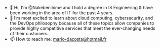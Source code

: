 - 👋 Hi, I'm @Nakebenihime and I hold a degree in IS Engineering & have been working in the area of IT for the past 4 years.
- 👀 I’m most excited to learn about cloud computing, cybersecurity, and the DevOps philosophy because all of these topics allow companies to provide highly competitive services that meet the ever-changing needs of their customers.
- 📫 How to reach me: mario-dacosta@hotmail.fr

<!---
Nakebenihime/Nakebenihime is a ✨ special ✨ repository because its `README.md` (this file) appears on your GitHub profile.
You can click the Preview link to take a look at your changes.
--->
